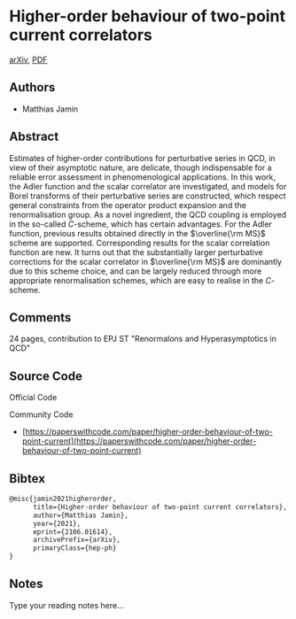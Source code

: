
# Higher-order behaviour of two-point current correlators

[arXiv](https://arxiv.org/abs/2106.01614), [PDF](https://arxiv.org/pdf/2106.01614.pdf)

## Authors

- Matthias Jamin

## Abstract

Estimates of higher-order contributions for perturbative series in QCD, in view of their asymptotic nature, are delicate, though indispensable for a reliable error assessment in phenomenological applications. In this work, the Adler function and the scalar correlator are investigated, and models for Borel transforms of their perturbative series are constructed, which respect general constraints from the operator product expansion and the renormalisation group. As a novel ingredient, the QCD coupling is employed in the so-called $C$-scheme, which has certain advantages. For the Adler function, previous results obtained directly in the $\overline{\rm MS}$ scheme are supported. Corresponding results for the scalar correlation function are new. It turns out that the substantially larger perturbative corrections for the scalar correlator in $\overline{\rm MS}$ are dominantly due to this scheme choice, and can be largely reduced through more appropriate renormalisation schemes, which are easy to realise in the $C$-scheme.

## Comments

24 pages, contribution to EPJ ST "Renormalons and Hyperasymptotics in QCD"

## Source Code

Official Code



Community Code

- [https://paperswithcode.com/paper/higher-order-behaviour-of-two-point-current](https://paperswithcode.com/paper/higher-order-behaviour-of-two-point-current)

## Bibtex

```tex
@misc{jamin2021higherorder,
      title={Higher-order behaviour of two-point current correlators}, 
      author={Matthias Jamin},
      year={2021},
      eprint={2106.01614},
      archivePrefix={arXiv},
      primaryClass={hep-ph}
}
```

## Notes

Type your reading notes here...

